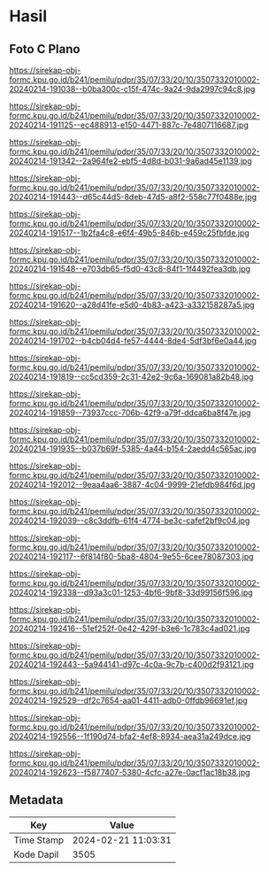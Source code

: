 # Hasil

## Foto C Plano

https://sirekap-obj-formc.kpu.go.id/b241/pemilu/pdpr/35/07/33/20/10/3507332010002-20240214-191038--b0ba300c-c15f-474c-9a24-9da2997c94c8.jpg

https://sirekap-obj-formc.kpu.go.id/b241/pemilu/pdpr/35/07/33/20/10/3507332010002-20240214-191125--ec488913-e150-4471-887c-7e4807116687.jpg

https://sirekap-obj-formc.kpu.go.id/b241/pemilu/pdpr/35/07/33/20/10/3507332010002-20240214-191342--2a964fe2-ebf5-4d8d-b031-9a6ad45e1139.jpg

https://sirekap-obj-formc.kpu.go.id/b241/pemilu/pdpr/35/07/33/20/10/3507332010002-20240214-191443--d65c44d5-8deb-47d5-a8f2-558c77f0488e.jpg

https://sirekap-obj-formc.kpu.go.id/b241/pemilu/pdpr/35/07/33/20/10/3507332010002-20240214-191517--1b2fa4c8-e6f4-49b5-846b-e459c25fbfde.jpg

https://sirekap-obj-formc.kpu.go.id/b241/pemilu/pdpr/35/07/33/20/10/3507332010002-20240214-191548--e703db65-f5d0-43c8-84f1-1f4492fea3db.jpg

https://sirekap-obj-formc.kpu.go.id/b241/pemilu/pdpr/35/07/33/20/10/3507332010002-20240214-191620--a28d41fe-e5d0-4b83-a423-a332158287a5.jpg

https://sirekap-obj-formc.kpu.go.id/b241/pemilu/pdpr/35/07/33/20/10/3507332010002-20240214-191702--b4cb04d4-fe57-4444-8de4-5df3bf6e0a44.jpg

https://sirekap-obj-formc.kpu.go.id/b241/pemilu/pdpr/35/07/33/20/10/3507332010002-20240214-191819--cc5cd359-2c31-42e2-9c6a-169081a82b48.jpg

https://sirekap-obj-formc.kpu.go.id/b241/pemilu/pdpr/35/07/33/20/10/3507332010002-20240214-191859--73937ccc-706b-42f9-a79f-ddca6ba8f47e.jpg

https://sirekap-obj-formc.kpu.go.id/b241/pemilu/pdpr/35/07/33/20/10/3507332010002-20240214-191935--b037b69f-5385-4a44-b154-2aedd4c565ac.jpg

https://sirekap-obj-formc.kpu.go.id/b241/pemilu/pdpr/35/07/33/20/10/3507332010002-20240214-192012--9eaa4aa6-3887-4c04-9999-21efdb984f6d.jpg

https://sirekap-obj-formc.kpu.go.id/b241/pemilu/pdpr/35/07/33/20/10/3507332010002-20240214-192039--c8c3ddfb-61f4-4774-be3c-cafef2bf9c04.jpg

https://sirekap-obj-formc.kpu.go.id/b241/pemilu/pdpr/35/07/33/20/10/3507332010002-20240214-192117--6f814f80-5ba8-4804-9e55-6cee78087303.jpg

https://sirekap-obj-formc.kpu.go.id/b241/pemilu/pdpr/35/07/33/20/10/3507332010002-20240214-192338--d93a3c01-1253-4bf6-9bf8-33d99156f596.jpg

https://sirekap-obj-formc.kpu.go.id/b241/pemilu/pdpr/35/07/33/20/10/3507332010002-20240214-192416--51ef252f-0e42-429f-b3e6-1c783c4ad021.jpg

https://sirekap-obj-formc.kpu.go.id/b241/pemilu/pdpr/35/07/33/20/10/3507332010002-20240214-192443--5a944141-d97c-4c0a-9c7b-c400d2f93121.jpg

https://sirekap-obj-formc.kpu.go.id/b241/pemilu/pdpr/35/07/33/20/10/3507332010002-20240214-192529--df2c7654-aa01-4411-adb0-0ffdb96691ef.jpg

https://sirekap-obj-formc.kpu.go.id/b241/pemilu/pdpr/35/07/33/20/10/3507332010002-20240214-192556--1f190d74-bfa2-4ef8-8934-aea31a249dce.jpg

https://sirekap-obj-formc.kpu.go.id/b241/pemilu/pdpr/35/07/33/20/10/3507332010002-20240214-192623--f5877407-5380-4cfc-a27e-0acf1ac18b38.jpg


## Metadata

| Key        | Value               |
| ---------- | ------------------- |
| Time Stamp | 2024-02-21 11:03:31 |
| Kode Dapil | 3505                |




